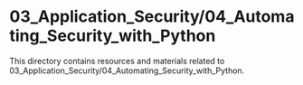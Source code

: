 # 03_Application_Security/04_Automating_Security_with_Python
This directory contains resources and materials related to 03_Application_Security/04_Automating_Security_with_Python.
